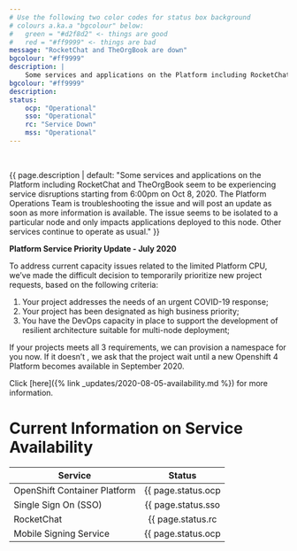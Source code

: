 ```yaml
---
# Use the following two color codes for status box background
# colours a.ka.a "bgcolour" below: 
#   green = "#d2f8d2" <- things are good
#   red = "#ff9999" <- things are bad
message: "RocketChat and TheOrgBook are down"
bgcolour: "#ff9999"
description: |
    Some services and applications on the Platform including RocketChat and TheOrgBook seem to be experiencing service disruptions starting from 6:00pm on Oct 8, 2020. The Platform Operations Team is troubleshooting the issue and will post an update as soon as more information is available. The issue seems to be isolated to a particular node and only impacts applications deployed to this node. Other services continue to operate as usual.
bgcolour: "#ff9999"
description:
status:
    ocp: "Operational"
    sso: "Operational"
    rc: "Service Down"
    mss: "Operational"
---
```

<br />

{{ page.description | default: "Some services and applications on the Platform including RocketChat and TheOrgBook seem to be experiencing service disruptions starting from 6:00pm on Oct 8, 2020. The Platform Operations Team is troubleshooting the issue and will post an update as soon as more information is available. The issue seems to be isolated to a particular node and only impacts applications deployed to this node. Other services continue to operate as usual." }} 

<b>Platform Service Priority Update - July 2020</b>

To address current capacity issues related to the limited Platform CPU, we’ve made the difficult decision to temporarily prioritize new project requests, based on the following criteria:

1. Your project addresses the needs of an urgent COVID-19 response;
2. Your project has been designated as high business priority;
3. You have the DevOps capacity in place to support the development of resilient architecture suitable for multi-node deployment;

If your projects meets all 3 requirements, we can provision a namespace for you now. If it doesn’t , we ask that the project wait until a new Openshift 4 Platform becomes available in September 2020.

Click [here]({% link _updates/2020-08-05-availability.md %}) for more information.  

# Current Information on Service Availability

| Service                      | Status                                      |
| ---------------------------- |:-------------------------------------------:| 
| OpenShift Container Platform | {{ page.status.ocp | default: "Unknown" }}  |
| Single Sign On (SSO)         | {{ page.status.sso | default: "Unknown" }}  |
| RocketChat                   | {{ page.status.rc | default: "Unknown" }}   |
| Mobile Signing Service       | {{ page.status.ocp | default: "Unknown" }}  |

